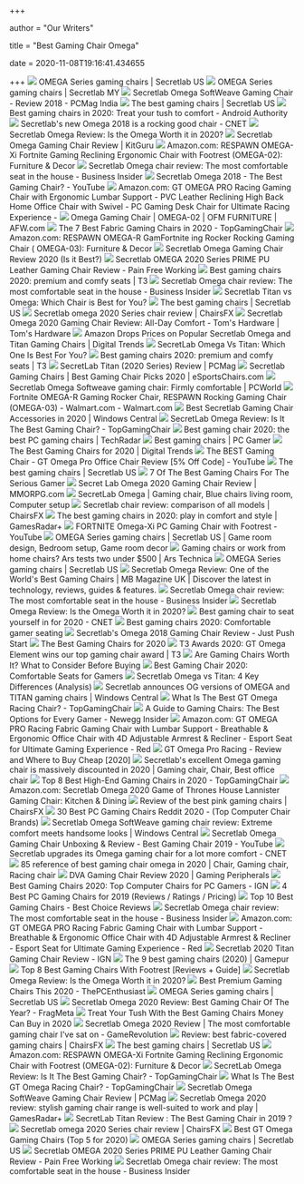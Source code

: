 +++
        
author = "Our Writers"
        
title = "Best Gaming Chair Omega"
        
date = 2020-11-08T19:16:41.434655
        
+++
[ ![](https://cdn.shopify.com/s/files/1/1640/2231/collections/collection-omega-series_grande.png?v=1580878326)](https://cdn.shopify.com/s/files/1/1640/2231/collections/collection-omega-series_grande.png?v=1580878326) OMEGA Series gaming chairs | Secretlab US
[ ![](https://cdn.shopify.com/s/files/1/1079/8294/files/turntable_2020_OM_pu_royal_1-min.jpg?v=5920156378355784698)](https://cdn.shopify.com/s/files/1/1079/8294/files/turntable_2020_OM_pu_royal_1-min.jpg?v=5920156378355784698) OMEGA Series gaming chairs | Secretlab MY
[ ![](https://sm.pcmag.com/t/pcmag_in/review/s/secretlab-/secretlab-omega-softweave-gaming-chair_jwz4.1024.jpg)](https://sm.pcmag.com/t/pcmag_in/review/s/secretlab-/secretlab-omega-softweave-gaming-chair_jwz4.1024.jpg) Secretlab Omega SoftWeave Gaming Chair - Review 2018 - PCMag India
[ ![](https://cdn.shopify.com/s/files/1/1640/2231/t/296/assets/home-about-min.jpg?v=15469314744188955009)](https://cdn.shopify.com/s/files/1/1640/2231/t/296/assets/home-about-min.jpg?v=15469314744188955009) The best gaming chairs | Secretlab US
[ ![](https://cdn57.androidauthority.net/wp-content/uploads/2019/11/Secretlab-Omega-gaming-chair-920x470.jpg)](https://cdn57.androidauthority.net/wp-content/uploads/2019/11/Secretlab-Omega-gaming-chair-920x470.jpg) Best gaming chairs in 2020: Treat your tush to comfort - Android Authority
[ ![](https://cnet2.cbsistatic.com/img/pakfXdXsiMw8GxZ0izXbKSBPLvc=/2017/11/17/6324cb77-406a-4c63-8981-846ba693257a/secretlab-omega2018-2.jpg)](https://cnet2.cbsistatic.com/img/pakfXdXsiMw8GxZ0izXbKSBPLvc=/2017/11/17/6324cb77-406a-4c63-8981-846ba693257a/secretlab-omega2018-2.jpg) Secretlab's new Omega 2018 is a rocking good chair - CNET
[ ![](https://techguided.com/wp-content/uploads/2019/04/Secretlab-Omega-Fabric-Softweave-Cookies-and-Cream-684x1024.jpg)](https://techguided.com/wp-content/uploads/2019/04/Secretlab-Omega-Fabric-Softweave-Cookies-and-Cream-684x1024.jpg) Secretlab Omega Review: Is the Omega Worth it in 2020?
[ ![](https://www.kitguru.net/wp-content/uploads/2019/01/Kitguru_Secretlab_omega_gaming_chair_full.jpg)](https://www.kitguru.net/wp-content/uploads/2019/01/Kitguru_Secretlab_omega_gaming_chair_full.jpg) Secretlab Omega Gaming Chair Review | KitGuru
[ ![](https://m.media-amazon.com/images/I/810LlyyS9EL._AC_SS350_.jpg)](https://m.media-amazon.com/images/I/810LlyyS9EL._AC_SS350_.jpg) Amazon.com: RESPAWN OMEGA-Xi Fortnite Gaming Reclining Ergonomic Chair with  Footrest (OMEGA-02): Furniture & Decor
[ ![](https://i.insider.com/5ce84660f85e166d2a0dead4?width=1200&format=jpeg)](https://i.insider.com/5ce84660f85e166d2a0dead4?width=1200&format=jpeg) Secretlab Omega chair review: The most comfortable seat in the house -  Business Insider
[ ![](https://i.ytimg.com/vi/INwS5Vx9Mks/maxresdefault.jpg)](https://i.ytimg.com/vi/INwS5Vx9Mks/maxresdefault.jpg) Secretlab Omega 2018 - The Best Gaming Chair? - YouTube
[ ![](https://images-na.ssl-images-amazon.com/images/I/61Hr6Pi7ETL._AC_SX522_.jpg)](https://images-na.ssl-images-amazon.com/images/I/61Hr6Pi7ETL._AC_SX522_.jpg) Amazon.com: GT OMEGA PRO Racing Gaming Chair with Ergonomic Lumbar Support  - PVC Leather Reclining High Back Home Office Chair with Swivel - PC Gaming  Desk Chair for Ultimate Racing Experience -
[ ![](https://images.afw.com/images/thumbs/0123763_omega-gaming-chair.jpeg)](https://images.afw.com/images/thumbs/0123763_omega-gaming-chair.jpeg) Omega Gaming Chair | OMEGA-02 | OFM FURNITURE | AFW.com
[ ![](https://topgamingchair.com/wp-content/uploads/2018/12/SecretLab_Omega_Titan-tissu-1024x731.jpg)](https://topgamingchair.com/wp-content/uploads/2018/12/SecretLab_Omega_Titan-tissu-1024x731.jpg) The 7 Best Fabric Gaming Chairs in 2020 - TopGamingChair
[ ![](https://images-na.ssl-images-amazon.com/images/I/910h5IEqAAL._AC_SL1500_.jpg)](https://images-na.ssl-images-amazon.com/images/I/910h5IEqAAL._AC_SL1500_.jpg) Amazon.com: RESPAWN OMEGA-R GamFortnite ing Rocker Rocking Gaming Chair ( OMEGA-03): Furniture & Decor
[ ![](https://www.allbestgamingchairs.com/wp-content/uploads/2019/10/secret-lab-omega-classic-stealth.jpg)](https://www.allbestgamingchairs.com/wp-content/uploads/2019/10/secret-lab-omega-classic-stealth.jpg) Secretlab Omega Gaming Chair Review 2020 (Is it Best?)
[ ![](https://nitrocdn.com/PBUPfwKmLzomemRunagDJMJnJODlTaii/assets/static/optimized/rev-7b76adc/wp-content/uploads/2020/07/Secretlab-Omega-3-661x1024.jpg)](https://nitrocdn.com/PBUPfwKmLzomemRunagDJMJnJODlTaii/assets/static/optimized/rev-7b76adc/wp-content/uploads/2020/07/Secretlab-Omega-3-661x1024.jpg) Secretlab OMEGA 2020 Series PRIME PU Leather Gaming Chair Review - Pain  Free Working
[ ![](https://cdn.mos.cms.futurecdn.net/zxPvL2EJDGyt78Yqh2EvQP-768-80.jpg)](https://cdn.mos.cms.futurecdn.net/zxPvL2EJDGyt78Yqh2EvQP-768-80.jpg) Best gaming chairs 2020: premium and comfy seats | T3
[ ![](https://i.insider.com/5ce84225df29c86c45584f37?width=750&format=jpeg&auto=webp)](https://i.insider.com/5ce84225df29c86c45584f37?width=750&format=jpeg&auto=webp) Secretlab Omega chair review: The most comfortable seat in the house -  Business Insider
[ ![](https://i.ytimg.com/vi/QMRdwyJI0ys/maxresdefault.jpg)](https://i.ytimg.com/vi/QMRdwyJI0ys/maxresdefault.jpg) Secretlab Titan vs Omega: Which Chair is Best for You?
[ ![](https://cdn.shopify.com/s/files/1/1640/2231/files/turntable_2020_OM_pu_stark_2-min_250x.jpg?v=5236816736674398847)](https://cdn.shopify.com/s/files/1/1640/2231/files/turntable_2020_OM_pu_stark_2-min_250x.jpg?v=5236816736674398847) The best gaming chairs | Secretlab US
[ ![](https://chairsfx.com/wp-content/uploads/2020/07/omega-2020-series-review-feature.jpg)](https://chairsfx.com/wp-content/uploads/2020/07/omega-2020-series-review-feature.jpg) Secretlab omega 2020 Series chair review | ChairsFX
[ ![](https://cdn.mos.cms.futurecdn.net/2cWHdAtZ7FRRJg6suW46tL.jpg)](https://cdn.mos.cms.futurecdn.net/2cWHdAtZ7FRRJg6suW46tL.jpg) Secretlab Omega 2020 Gaming Chair Review: All-Day Comfort - Tom's Hardware  | Tom's Hardware
[ ![](https://icdn2.digitaltrends.com/image/digitaltrends/secret-lab-gaming-chairs.jpg)](https://icdn2.digitaltrends.com/image/digitaltrends/secret-lab-gaming-chairs.jpg) Amazon Drops Prices on Popular Secretlab Omega and Titan Gaming Chairs |  Digital Trends
[ ![](https://topgamingchair.com/wp-content/uploads/2020/01/Banner-Omega-vs-Titan.png)](https://topgamingchair.com/wp-content/uploads/2020/01/Banner-Omega-vs-Titan.png) SecretLab Omega Vs Titan: Which One Is Best For You?
[ ![](https://cdn.mos.cms.futurecdn.net/G74TKEpYcbaNoKnmjbJfPD-768-80.jpg)](https://cdn.mos.cms.futurecdn.net/G74TKEpYcbaNoKnmjbJfPD-768-80.jpg) Best gaming chairs 2020: premium and comfy seats | T3
[ ![](https://i.pcmag.com/imagery/reviews/00yJS0v45fMMdRvhAp53QsN-4..1569474653.jpg)](https://i.pcmag.com/imagery/reviews/00yJS0v45fMMdRvhAp53QsN-4..1569474653.jpg) SecretLab Titan (2020 Series) Review | PCMag
[ ![](https://cdn.shopify.com/s/files/1/1209/1988/articles/secretlab-best-gaming-chairs-2020-review.jpg?v=1585851375)](https://cdn.shopify.com/s/files/1/1209/1988/articles/secretlab-best-gaming-chairs-2020-review.jpg?v=1585851375) Secretlab Gaming Chairs | Best Gaming Chair Picks 2020 | eSportsChairs.com
[ ![](https://images.idgesg.net/images/article/2018/11/secretlab-omega-softweave-gaming-chair-100781417-large.3x2.jpg)](https://images.idgesg.net/images/article/2018/11/secretlab-omega-softweave-gaming-chair-100781417-large.3x2.jpg) Secretlab Omega Softweave gaming chair: Firmly comfortable | PCWorld
[ ![](https://i5.walmartimages.com/asr/6433215d-3322-4e78-a36d-e1dc533531db_1.289b1cc6d8ee22d7411fbbfb7b656107.jpeg?odnWidth=612&odnHeight=612&odnBg=ffffff)](https://i5.walmartimages.com/asr/6433215d-3322-4e78-a36d-e1dc533531db_1.289b1cc6d8ee22d7411fbbfb7b656107.jpeg?odnWidth=612&odnHeight=612&odnBg=ffffff) Fortnite OMEGA-R Gaming Rocker Chair, RESPAWN Rocking Gaming Chair (OMEGA-03)  - Walmart.com - Walmart.com
[ ![](https://www.windowscentral.com/sites/wpcentral.com/files/styles/large/public/field/image/2019/11/secretlab-titan-xl-and-omega-front.jpg)](https://www.windowscentral.com/sites/wpcentral.com/files/styles/large/public/field/image/2019/11/secretlab-titan-xl-and-omega-front.jpg) Best Secretlab Gaming Chair Accessories in 2020 | Windows Central
[ ![](https://topgamingchair.com/wp-content/uploads/2019/11/20191118_121754-962x1283.jpg)](https://topgamingchair.com/wp-content/uploads/2019/11/20191118_121754-962x1283.jpg) SecretLab Omega Review: Is It The Best Gaming Chair? - TopGamingChair
[ ![](https://cdn.mos.cms.futurecdn.net/8uyuPRKS2svHBhMZkZYkFg.jpg)](https://cdn.mos.cms.futurecdn.net/8uyuPRKS2svHBhMZkZYkFg.jpg) Best gaming chair 2020: the best PC gaming chairs | TechRadar
[ ![](https://cdn.mos.cms.futurecdn.net/eTsGaLnVkpozHC9CqhA6dK.jpg)](https://cdn.mos.cms.futurecdn.net/eTsGaLnVkpozHC9CqhA6dK.jpg) Best gaming chairs | PC Gamer
[ ![](https://s3.us-east-2.amazonaws.com/cc-prd-s3-uploads/2020/9/30/597aadd7375e718dd1aeca1fa41ad17916b0165d.jpeg)](https://s3.us-east-2.amazonaws.com/cc-prd-s3-uploads/2020/9/30/597aadd7375e718dd1aeca1fa41ad17916b0165d.jpeg) The Best Gaming Chairs for 2020 | Digital Trends
[ ![](https://i.ytimg.com/vi/DA4kWQn-gg4/maxresdefault.jpg)](https://i.ytimg.com/vi/DA4kWQn-gg4/maxresdefault.jpg) The BEST Gaming Chair - GT Omega Pro Office Chair Review [5% Off Code] -  YouTube
[ ![](https://cdn.shopify.com/s/files/1/1640/2231/files/turntable_2020_TT_pu_dark_knight_2-min_250x.jpg?v=10997107300450188166)](https://cdn.shopify.com/s/files/1/1640/2231/files/turntable_2020_TT_pu_dark_knight_2-min_250x.jpg?v=10997107300450188166) The best gaming chairs | Secretlab US
[ ![](https://thumbor.forbes.com/thumbor/fit-in/1200x0/filters%3Aformat%28jpg%29/https%3A%2F%2Fspecials-images.forbesimg.com%2Fimageserve%2F5e98cd9811164600064006c1%2F0x0.jpg)](https://thumbor.forbes.com/thumbor/fit-in/1200x0/filters%3Aformat%28jpg%29/https%3A%2F%2Fspecials-images.forbesimg.com%2Fimageserve%2F5e98cd9811164600064006c1%2F0x0.jpg) 7 Of The Best Gaming Chairs For The Serious Gamer
[ ![](https://images.mmorpg.com/images/heroes/features/13748.jpg)](https://images.mmorpg.com/images/heroes/features/13748.jpg) Secret Lab Omega 2020 Gaming Chair Review | MMORPG.com
[ ![](https://i.pinimg.com/originals/22/cb/75/22cb756ec7dac5082f19761a7926da00.jpg)](https://i.pinimg.com/originals/22/cb/75/22cb756ec7dac5082f19761a7926da00.jpg) SecretLab Omega | Gaming chair, Blue chairs living room, Computer setup
[ ![](https://chairsfx.com/wp-content/uploads/2020/04/secretlab-brand-review-intro-v2.jpg)](https://chairsfx.com/wp-content/uploads/2020/04/secretlab-brand-review-intro-v2.jpg) Secretlab chair review: comparison of all models | ChairsFX
[ ![](https://cdn.mos.cms.futurecdn.net/JhAv8G8wDXT8JNsSrq3Gvk.jpg)](https://cdn.mos.cms.futurecdn.net/JhAv8G8wDXT8JNsSrq3Gvk.jpg) The best gaming chairs in 2020: play in comfort and style | GamesRadar+
[ ![](https://i.ytimg.com/vi/kuC2zvmtEAw/maxresdefault.jpg)](https://i.ytimg.com/vi/kuC2zvmtEAw/maxresdefault.jpg) FORTNITE Omega-Xi PC Gaming Chair with Footrest - YouTube
[ ![](https://i.pinimg.com/originals/4a/48/e2/4a48e2c1346e6a37598dc020e56b57f3.jpg)](https://i.pinimg.com/originals/4a/48/e2/4a48e2c1346e6a37598dc020e56b57f3.jpg) OMEGA Series gaming chairs | Secretlab US | Game room design, Bedroom  setup, Game room decor
[ ![](https://cdn.arstechnica.net/wp-content/uploads/2020/10/chair-vs-chair-hero-shot-resized.jpg)](https://cdn.arstechnica.net/wp-content/uploads/2020/10/chair-vs-chair-hero-shot-resized.jpg) Gaming chairs or work from home chairs? Ars tests two under $500 | Ars  Technica
[ ![](https://cdn.shopify.com/s/files/1/1640/2231/files/sub_2020_overwatch01-min.jpg?v=13343479698336698127)](https://cdn.shopify.com/s/files/1/1640/2231/files/sub_2020_overwatch01-min.jpg?v=13343479698336698127) OMEGA Series gaming chairs | Secretlab US
[ ![](https://www.mbmagazine.co.uk/wp-content/uploads/2018/04/gaming-chair-602x450.jpg)](https://www.mbmagazine.co.uk/wp-content/uploads/2018/04/gaming-chair-602x450.jpg) Secretlab Omega Review: One of the World's Best Gaming Chairs | MB Magazine  UK | Discover the latest in technology, reviews, guides & features.
[ ![](https://i.insider.com/5ce83fc1828ac17c1d3cabb2?width=1100&format=jpeg&auto=webp)](https://i.insider.com/5ce83fc1828ac17c1d3cabb2?width=1100&format=jpeg&auto=webp) Secretlab Omega chair review: The most comfortable seat in the house -  Business Insider
[ ![](https://techguided.com/wp-content/uploads/2018/04/Sitting-in-Secretlabs-Omega-2018-1024x576.png)](https://techguided.com/wp-content/uploads/2018/04/Sitting-in-Secretlabs-Omega-2018-1024x576.png) Secretlab Omega Review: Is the Omega Worth it in 2020?
[ ![](https://cnet2.cbsistatic.com/img/OZqVv7-FZQ_0c6N2XUITVIbMpgo=/1200x675/2019/07/19/f6bba4b3-a9c8-4780-9a5f-3083a87fb16f/49-gaming-chairs.jpg)](https://cnet2.cbsistatic.com/img/OZqVv7-FZQ_0c6N2XUITVIbMpgo=/1200x675/2019/07/19/f6bba4b3-a9c8-4780-9a5f-3083a87fb16f/49-gaming-chairs.jpg) Best gaming chair to seat yourself in for 2020 - CNET
[ ![](https://cdn.pocket-lint.com/r/s/1200x/assets/images/153220-gadgets-news-buyer-s-guide-best-gaming-chairs-image8-q8iofvwxeb.jpg)](https://cdn.pocket-lint.com/r/s/1200x/assets/images/153220-gadgets-news-buyer-s-guide-best-gaming-chairs-image8-q8iofvwxeb.jpg) Best gaming chairs 2020: Comfortable gamer seating
[ ![](https://www.justpushstart.com/wp-content/uploads/2017/12/20171221_212123-e1514558026249.jpg)](https://www.justpushstart.com/wp-content/uploads/2017/12/20171221_212123-e1514558026249.jpg) Secretlab's Omega 2018 Gaming Chair Review - Just Push Start
[ ![](https://sm.pcmag.com/t/pcmag_in/guide/t/the-best-g/the-best-gaming-chairs-for-2020_s9hq.1200.jpg)](https://sm.pcmag.com/t/pcmag_in/guide/t/the-best-g/the-best-gaming-chairs-for-2020_s9hq.1200.jpg) The Best Gaming Chairs for 2020
[ ![](https://cdn.mos.cms.futurecdn.net/i4vA4wRXTFMrar8WuxcFbf.jpg)](https://cdn.mos.cms.futurecdn.net/i4vA4wRXTFMrar8WuxcFbf.jpg) T3 Awards 2020: GT Omega Element wins our top gaming chair award | T3
[ ![](https://i.ytimg.com/vi/G7MTlS4aJTo/maxresdefault.jpg)](https://i.ytimg.com/vi/G7MTlS4aJTo/maxresdefault.jpg) Are Gaming Chairs Worth It? What to Consider Before Buying
[ ![](https://www.techadvisor.co.uk/cmsdata/slideshow/3641761/best-gaming-chairs-uk_thumb900_1-1.jpg)](https://www.techadvisor.co.uk/cmsdata/slideshow/3641761/best-gaming-chairs-uk_thumb900_1-1.jpg) Best Gaming Chair 2020: Comfortable Seats for Gamers
[ ![](https://gamingchairshunter.com/wp-content/uploads/secretlab-titan-vs-omega.jpg)](https://gamingchairshunter.com/wp-content/uploads/secretlab-titan-vs-omega.jpg) Secretlab Omega vs Titan: 4 Key Differences (Analysis)
[ ![](https://www.windowscentral.com/sites/wpcentral.com/files/styles/large/public/field/image/2020/01/secretlab-titan-og-4-3.jpg)](https://www.windowscentral.com/sites/wpcentral.com/files/styles/large/public/field/image/2020/01/secretlab-titan-og-4-3.jpg) Secretlab announces OG versions of OMEGA and TITAN gaming chairs | Windows  Central
[ ![](https://topgamingchair.com/wp-content/uploads/2019/03/GTOmega-gaming-chairs.jpg)](https://topgamingchair.com/wp-content/uploads/2019/03/GTOmega-gaming-chairs.jpg) What Is The Best GT Omega Racing Chair? - TopGamingChair
[ ![](https://www.newegg.com/insider/wp-content/uploads/2019/05/OMEGA-1024x360.jpg)](https://www.newegg.com/insider/wp-content/uploads/2019/05/OMEGA-1024x360.jpg) A Guide to Gaming Chairs: The Best Options for Every Gamer - Newegg Insider
[ ![](https://m.media-amazon.com/images/I/517hOhNyHnL._AC_SS350_.jpg)](https://m.media-amazon.com/images/I/517hOhNyHnL._AC_SS350_.jpg) Amazon.com: GT OMEGA PRO Racing Fabric Gaming Chair with Lumbar Support -  Breathable & Ergonomic Office Chair with 4D Adjustable Armrest & Recliner -  Esport Seat for Ultimate Gaming Experience - Red
[ ![](https://dontbuythischair.com/wp-content/uploads/2018/02/gt-omega-pro-racing-cheap.jpg)](https://dontbuythischair.com/wp-content/uploads/2018/02/gt-omega-pro-racing-cheap.jpg) GT Omega Pro Racing - Review and Where to Buy Cheap [2020]
[ ![](https://i.pinimg.com/originals/ba/29/2f/ba292fbcf265a2d800536e7a1d213176.jpg)](https://i.pinimg.com/originals/ba/29/2f/ba292fbcf265a2d800536e7a1d213176.jpg) Secretlab's excellent Omega gaming chair is massively discounted in 2020 | Gaming  chair, Chair, Best office chair
[ ![](https://topgamingchair.com/wp-content/uploads/2019/03/05-e1551956103900.jpg)](https://topgamingchair.com/wp-content/uploads/2019/03/05-e1551956103900.jpg) Top 8 Best High-End Gaming Chairs in 2020 - TopGamingChair
[ ![](https://images-na.ssl-images-amazon.com/images/I/61BAlb53dWL._AC_SY741_.jpg)](https://images-na.ssl-images-amazon.com/images/I/61BAlb53dWL._AC_SY741_.jpg) Amazon.com: Secretlab Omega 2020 Game of Thrones House Lannister Gaming  Chair: Kitchen & Dining
[ ![](https://chairsfx.com/wp-content/uploads/2020/07/pink-chair-intro.jpg)](https://chairsfx.com/wp-content/uploads/2020/07/pink-chair-intro.jpg) Review of the best pink gaming chairs | ChairsFX
[ ![](https://images-na.ssl-images-amazon.com/images/I/711NMNBnfqL._SY679_.jpg)](https://images-na.ssl-images-amazon.com/images/I/711NMNBnfqL._SY679_.jpg) 30 Best PC Gaming Chairs Reddit 2020 - (Top Computer Chair Brands)
[ ![](https://www.windowscentral.com/sites/wpcentral.com/files/styles/large/public/field/image/2019/02/secretlab-omega-softweave-1.jpg)](https://www.windowscentral.com/sites/wpcentral.com/files/styles/large/public/field/image/2019/02/secretlab-omega-softweave-1.jpg) Secretlab Omega SoftWeave gaming chair review: Extreme comfort meets  handsome looks | Windows Central
[ ![](https://i.ytimg.com/vi/iGNUwC8X5g0/maxresdefault.jpg)](https://i.ytimg.com/vi/iGNUwC8X5g0/maxresdefault.jpg) Secretlab Omega Gaming Chair Unboxing & Review - Best Gaming Chair 2019 -  YouTube
[ ![](https://cnet2.cbsistatic.com/img/KjMuKtkguTbm1rjshdasKyWAR6g=/470x836/2017/11/17/03d8546f-b126-43c0-a481-5c71ea30841f/secretlab-omega2018-3.jpg)](https://cnet2.cbsistatic.com/img/KjMuKtkguTbm1rjshdasKyWAR6g=/470x836/2017/11/17/03d8546f-b126-43c0-a481-5c71ea30841f/secretlab-omega2018-3.jpg) Secretlab upgrades its Omega gaming chair for a lot more comfort - CNET
[ ![](https://i.pinimg.com/originals/47/31/4c/47314c6def62e931bb5c95d939a71e01.jpg)](https://i.pinimg.com/originals/47/31/4c/47314c6def62e931bb5c95d939a71e01.jpg) 85 reference of best gaming chair omega in 2020 | Chair, Gaming chair,  Racing chair
[ ![](https://gamingperipherals.net/wp-content/uploads/2020/03/dva_gaming_chair.jpeg)](https://gamingperipherals.net/wp-content/uploads/2020/03/dva_gaming_chair.jpeg) DVA Gaming Chair Review 2020 | Gaming Peripherals
[ ![](https://oyster.ignimgs.com/wordpress/stg.ign.com/2019/06/Titan-2.jpg)](https://oyster.ignimgs.com/wordpress/stg.ign.com/2019/06/Titan-2.jpg) Best Gaming Chairs 2020: Top Computer Chairs for PC Gamers - IGN
[ ![](https://www.btod.com/blog/wp-content/uploads/2018/11/gaming-chair-11-1.jpg)](https://www.btod.com/blog/wp-content/uploads/2018/11/gaming-chair-11-1.jpg) 4 Best PC Gaming Chairs for 2019 (Reviews / Ratings / Pricing)
[ ![](https://www.bestchoicereviews.org/wp-content/uploads/2019/07/Vertagear-Top-Ten-Best-Gaming-Chairs-300x300.jpg)](https://www.bestchoicereviews.org/wp-content/uploads/2019/07/Vertagear-Top-Ten-Best-Gaming-Chairs-300x300.jpg) Top 10 Best Gaming Chairs - Best Choice Reviews
[ ![](https://i.insider.com/5ce83c1811e205117d4a3052?width=1100&format=jpeg&auto=webp)](https://i.insider.com/5ce83c1811e205117d4a3052?width=1100&format=jpeg&auto=webp) Secretlab Omega chair review: The most comfortable seat in the house -  Business Insider
[ ![](https://images-na.ssl-images-amazon.com/images/I/61lWnlAWvdL._AC_SY879_.jpg)](https://images-na.ssl-images-amazon.com/images/I/61lWnlAWvdL._AC_SY879_.jpg) Amazon.com: GT OMEGA PRO Racing Fabric Gaming Chair with Lumbar Support -  Breathable & Ergonomic Office Chair with 4D Adjustable Armrest & Recliner -  Esport Seat for Ultimate Gaming Experience - Red
[ ![](https://oyster.ignimgs.com/wordpress/stg.ign.com/2019/06/Titan--720x480.jpg)](https://oyster.ignimgs.com/wordpress/stg.ign.com/2019/06/Titan--720x480.jpg) Secretlab 2020 Titan Gaming Chair Review - IGN
[ ![](https://assets.gamepur.com/wp-content/uploads/2020/07/16121332/secret-lab-chairs-850x560.png)](https://assets.gamepur.com/wp-content/uploads/2020/07/16121332/secret-lab-chairs-850x560.png) The 9 best gaming chairs (2020) | Gamepur
[ ![](https://topgamingchair.com/wp-content/uploads/2019/02/Banner-e1550575846847.png)](https://topgamingchair.com/wp-content/uploads/2019/02/Banner-e1550575846847.png) Top 8 Best Gaming Chairs With Footrest [Reviews + Guide]
[ ![](https://i.ytimg.com/vi/4j0_3qEE98o/hqdefault.jpg)](https://i.ytimg.com/vi/4j0_3qEE98o/hqdefault.jpg) Secretlab Omega Review: Is the Omega Worth it in 2020?
[ ![](https://cdn.thepcenthusiast.com/wp-content/uploads/2019/05/most-comfortable-best-gaming-chairs.jpg)](https://cdn.thepcenthusiast.com/wp-content/uploads/2019/05/most-comfortable-best-gaming-chairs.jpg) Best Premium Gaming Chairs This 2020 - ThePCEnthusiast
[ ![](https://cdn.shopify.com/s/files/1/1640/2231/files/sub_2020_OM_lec-04-min.jpg?v=8936794170037813458)](https://cdn.shopify.com/s/files/1/1640/2231/files/sub_2020_OM_lec-04-min.jpg?v=8936794170037813458) OMEGA Series gaming chairs | Secretlab US
[ ![](https://fragmeta.com/wp-content/uploads/2020/04/secretlab-omega-2020-review-best-gaming-chair.jpg)](https://fragmeta.com/wp-content/uploads/2020/04/secretlab-omega-2020-review-best-gaming-chair.jpg) Secretlab Omega 2020 Review: Best Gaming Chair Of The Year? - FragMeta
[ ![](https://kommandotech.com/wp-content/uploads/2020/04/GTRacing-Pro-Series-2.jpg)](https://kommandotech.com/wp-content/uploads/2020/04/GTRacing-Pro-Series-2.jpg) Treat Your Tush With the Best Gaming Chairs Money Can Buy in 2020
[ ![](https://www.gamerevolution.com/assets/uploads/2019/11/secretlab-omega-2020-review-1280x720.jpg)](https://www.gamerevolution.com/assets/uploads/2019/11/secretlab-omega-2020-review-1280x720.jpg) Secretlab Omega 2020 Review | The most comfortable gaming chair I've sat on  - GameRevolution
[ ![](https://chairsfx.com/wp-content/uploads/2020/06/omega-softweave.jpg)](https://chairsfx.com/wp-content/uploads/2020/06/omega-softweave.jpg) Review: best fabric-covered gaming chairs | ChairsFX
[ ![](https://pbs.twimg.com/media/DrTXGB-XQAATDDG.jpg)](https://pbs.twimg.com/media/DrTXGB-XQAATDDG.jpg) The best gaming chairs | Secretlab US
[ ![](https://m.media-amazon.com/images/S/aplus-media/vc/01f3007a-cae7-4300-90de-a72245797464.__CR0,0,1464,600_PT0_SX1464_V1___.jpg)](https://m.media-amazon.com/images/S/aplus-media/vc/01f3007a-cae7-4300-90de-a72245797464.__CR0,0,1464,600_PT0_SX1464_V1___.jpg) Amazon.com: RESPAWN OMEGA-Xi Fortnite Gaming Reclining Ergonomic Chair with  Footrest (OMEGA-02): Furniture & Decor
[ ![](https://topgamingchair.com/wp-content/uploads/2019/11/20191118_121817-768x1024.jpg)](https://topgamingchair.com/wp-content/uploads/2019/11/20191118_121817-768x1024.jpg) SecretLab Omega Review: Is It The Best Gaming Chair? - TopGamingChair
[ ![](https://topgamingchair.com/wp-content/uploads/2019/03/gt-omega-elite-gaming-racing-office-chair-black-white-e1551738438104.jpg)](https://topgamingchair.com/wp-content/uploads/2019/03/gt-omega-elite-gaming-racing-office-chair-black-white-e1551738438104.jpg) What Is The Best GT Omega Racing Chair? - TopGamingChair
[ ![](https://i.pcmag.com/imagery/reviews/05ryEJEWbdfKcCqiRSskgwB-2..1569469950.jpg)](https://i.pcmag.com/imagery/reviews/05ryEJEWbdfKcCqiRSskgwB-2..1569469950.jpg) Secretlab Omega SoftWeave Gaming Chair Review | PCMag
[ ![](https://cdn.mos.cms.futurecdn.net/YybhWYSbyhYjt9btzBHeqX.jpg)](https://cdn.mos.cms.futurecdn.net/YybhWYSbyhYjt9btzBHeqX.jpg) Secretlab Omega 2020 review: stylish gaming chair range is well-suited to  work and play | GamesRadar+
[ ![](https://topgamingchair.com/wp-content/uploads/2019/01/SecretLab-Version.png)](https://topgamingchair.com/wp-content/uploads/2019/01/SecretLab-Version.png) SecretLab Titan Review : The Best Gaming Chair in 2019 ?
[ ![](https://chairsfx.com/wp-content/uploads/2020/09/throne-discontinued.jpg)](https://chairsfx.com/wp-content/uploads/2020/09/throne-discontinued.jpg) Secretlab omega 2020 Series chair review | ChairsFX
[ ![](https://images-na.ssl-images-amazon.com/images/I/611d2s0LeML._SL1500_.jpg)](https://images-na.ssl-images-amazon.com/images/I/611d2s0LeML._SL1500_.jpg) Best GT Omega Gaming Chairs (Top 5 for 2020)
[ ![](https://cdn.shopify.com/s/files/1/1640/2231/files/sub_2020_OM_g2-02-min.jpg?v=13151675613477584939)](https://cdn.shopify.com/s/files/1/1640/2231/files/sub_2020_OM_g2-02-min.jpg?v=13151675613477584939) OMEGA Series gaming chairs | Secretlab US
[ ![](https://nitrocdn.com/PBUPfwKmLzomemRunagDJMJnJODlTaii/assets/static/optimized/rev-7b76adc/wp-content/uploads/2020/07/Secretlab-Omega-2-2.jpg)](https://nitrocdn.com/PBUPfwKmLzomemRunagDJMJnJODlTaii/assets/static/optimized/rev-7b76adc/wp-content/uploads/2020/07/Secretlab-Omega-2-2.jpg) Secretlab OMEGA 2020 Series PRIME PU Leather Gaming Chair Review - Pain  Free Working
[ ![](https://i.insider.com/5ce842fc11e20511d463aa04?width=1100&format=jpeg&auto=webp)](https://i.insider.com/5ce842fc11e20511d463aa04?width=1100&format=jpeg&auto=webp) Secretlab Omega chair review: The most comfortable seat in the house -  Business Insider
